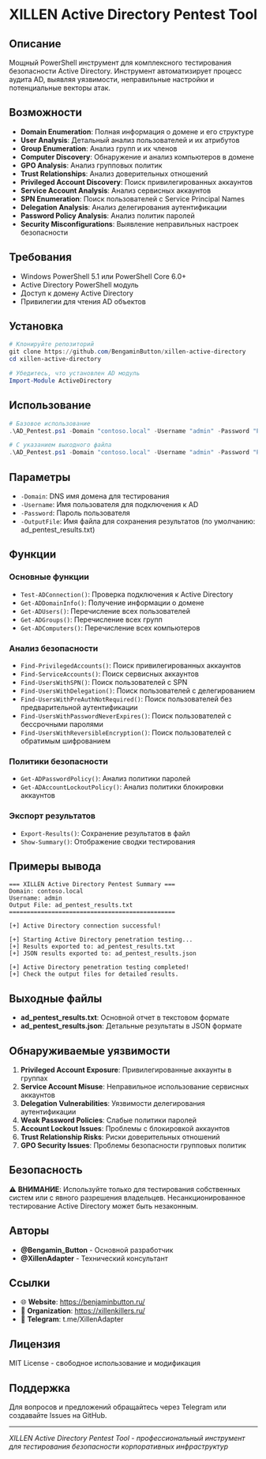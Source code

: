 # XILLEN Active Directory Pentest Tool

## Описание
Мощный PowerShell инструмент для комплексного тестирования безопасности Active Directory. Инструмент автоматизирует процесс аудита AD, выявляя уязвимости, неправильные настройки и потенциальные векторы атак.

## Возможности
- **Domain Enumeration**: Полная информация о домене и его структуре
- **User Analysis**: Детальный анализ пользователей и их атрибутов
- **Group Enumeration**: Анализ групп и их членов
- **Computer Discovery**: Обнаружение и анализ компьютеров в домене
- **GPO Analysis**: Анализ групповых политик
- **Trust Relationships**: Анализ доверительных отношений
- **Privileged Account Discovery**: Поиск привилегированных аккаунтов
- **Service Account Analysis**: Анализ сервисных аккаунтов
- **SPN Enumeration**: Поиск пользователей с Service Principal Names
- **Delegation Analysis**: Анализ делегирования аутентификации
- **Password Policy Analysis**: Анализ политик паролей
- **Security Misconfigurations**: Выявление неправильных настроек безопасности

## Требования
- Windows PowerShell 5.1 или PowerShell Core 6.0+
- Active Directory PowerShell модуль
- Доступ к домену Active Directory
- Привилегии для чтения AD объектов

## Установка
```powershell
# Клонируйте репозиторий
git clone https://github.com/BengaminButton/xillen-active-directory
cd xillen-active-directory

# Убедитесь, что установлен AD модуль
Import-Module ActiveDirectory
```

## Использование
```powershell
# Базовое использование
.\AD_Pentest.ps1 -Domain "contoso.local" -Username "admin" -Password "P@ssw0rd"

# С указанием выходного файла
.\AD_Pentest.ps1 -Domain "contoso.local" -Username "admin" -Password "P@ssw0rd" -OutputFile "results.txt"
```

## Параметры
- `-Domain`: DNS имя домена для тестирования
- `-Username`: Имя пользователя для подключения к AD
- `-Password`: Пароль пользователя
- `-OutputFile`: Имя файла для сохранения результатов (по умолчанию: ad_pentest_results.txt)

## Функции

### Основные функции
- `Test-ADConnection()`: Проверка подключения к Active Directory
- `Get-ADDomainInfo()`: Получение информации о домене
- `Get-ADUsers()`: Перечисление всех пользователей
- `Get-ADGroups()`: Перечисление всех групп
- `Get-ADComputers()`: Перечисление всех компьютеров

### Анализ безопасности
- `Find-PrivilegedAccounts()`: Поиск привилегированных аккаунтов
- `Find-ServiceAccounts()`: Поиск сервисных аккаунтов
- `Find-UsersWithSPN()`: Поиск пользователей с SPN
- `Find-UsersWithDelegation()`: Поиск пользователей с делегированием
- `Find-UsersWithPreAuthNotRequired()`: Поиск пользователей без предварительной аутентификации
- `Find-UsersWithPasswordNeverExpires()`: Поиск пользователей с бессрочными паролями
- `Find-UsersWithReversibleEncryption()`: Поиск пользователей с обратимым шифрованием

### Политики безопасности
- `Get-ADPasswordPolicy()`: Анализ политики паролей
- `Get-ADAccountLockoutPolicy()`: Анализ политики блокировки аккаунтов

### Экспорт результатов
- `Export-Results()`: Сохранение результатов в файл
- `Show-Summary()`: Отображение сводки тестирования

## Примеры вывода
```
=== XILLEN Active Directory Pentest Summary ===
Domain: contoso.local
Username: admin
Output File: ad_pentest_results.txt
===============================================

[+] Active Directory connection successful!

[+] Starting Active Directory penetration testing...
[+] Results exported to: ad_pentest_results.txt
[+] JSON results exported to: ad_pentest_results.json

[+] Active Directory penetration testing completed!
[+] Check the output files for detailed results.
```

## Выходные файлы
- **ad_pentest_results.txt**: Основной отчет в текстовом формате
- **ad_pentest_results.json**: Детальные результаты в JSON формате

## Обнаруживаемые уязвимости
1. **Privileged Account Exposure**: Привилегированные аккаунты в группах
2. **Service Account Misuse**: Неправильное использование сервисных аккаунтов
3. **Delegation Vulnerabilities**: Уязвимости делегирования аутентификации
4. **Weak Password Policies**: Слабые политики паролей
5. **Account Lockout Issues**: Проблемы с блокировкой аккаунтов
6. **Trust Relationship Risks**: Риски доверительных отношений
7. **GPO Security Issues**: Проблемы безопасности групповых политик

## Безопасность
⚠️ **ВНИМАНИЕ**: Используйте только для тестирования собственных систем или с явного разрешения владельцев. Несанкционированное тестирование Active Directory может быть незаконным.

## Авторы
- **@Bengamin_Button** - Основной разработчик
- **@XillenAdapter** - Технический консультант

## Ссылки
- 🌐 **Website**: https://benjaminbutton.ru/
- 🔗 **Organization**: https://xillenkillers.ru/
- 📱 **Telegram**: t.me/XillenAdapter

## Лицензия
MIT License - свободное использование и модификация

## Поддержка
Для вопросов и предложений обращайтесь через Telegram или создавайте Issues на GitHub.

---
*XILLEN Active Directory Pentest Tool - профессиональный инструмент для тестирования безопасности корпоративных инфраструктур*
